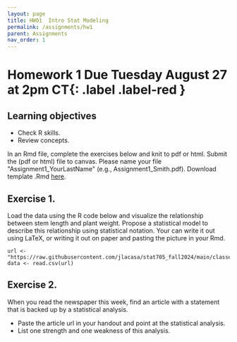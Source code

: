 ```yaml
---
layout: page
title: HW01  Intro Stat Modeling
permalink: /assignments/hw1
parent: Assignments
nav_order: 1
---
```


# Homework 1 **Due Tuesday August 27 at 2pm CT**{: .label .label-red }

## Learning objectives  
- Check R skills. 
- Review concepts. 

In an Rmd file, complete the exercises below and knit to pdf or html. Submit the (pdf or html) file to canvas. Please name your file "Assignment1_YourLastName" (e.g., Assignment1_Smith.pdf).
Download template .Rmd [here](github.com/jlacasa/stat705_fall2024/blob/main/homeworks/hw1.Rmd).

## Exercise 1. 

Load the data using the R code below and visualize the relationship between stem length and plant weight. Propose a statistical model to describe this relationship using statistical notation. Your can write it out using LaTeX, or writing it out on paper and pasting the picture in your Rmd. 

```
url <- "https://raw.githubusercontent.com/jlacasa/stat705_fall2024/main/classes/data/lotus_class.csv"
data <- read.csv(url)
```

## Exercise 2. 
When you read the newspaper this week, find an article with a statement that is backed up by a statistical analysis. 
- Paste the article url in your handout and point at the statistical analysis.
- List one strength and one weakness of this analysis.


